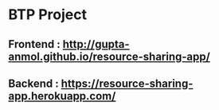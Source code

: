 
# BTP Project

## Frontend : http://gupta-anmol.github.io/resource-sharing-app/

## Backend : https://resource-sharing-app.herokuapp.com/
